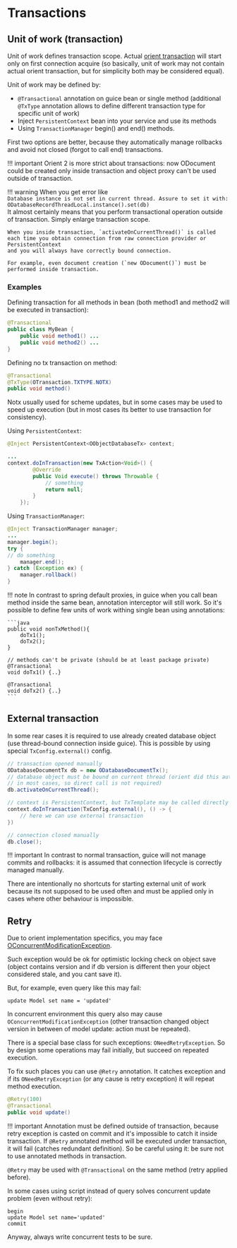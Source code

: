 # Transactions

## Unit of work (transaction)

Unit of work defines transaction scope. Actual [orient transaction](https://orientdb.com/docs/3.0.x/internals/Transactions.html) will start only on first connection acquire (so basically, unit of work
may not contain actual orient transaction, but for simplicity both may be considered equal).

Unit of work may be defined by:

* `@Transactional` annotation on guice bean or single method (additional `@TxType` annotation allows to define different transaction type for specific unit of work)
* Inject `PersistentContext` bean into your service and use its methods
* Using `TransactionManager` begin() and end() methods.

First two options are better, because they automatically manage rollbacks and avoid not closed (forgot to call end) transactions.

!!! important 
    Orient 2 is more strict about transactions: now ODocument could be created only inside transaction and object proxy
    can't be used outside of transaction.

!!! warning
    When you get error like    
    ```
    Database instance is not set in current thread. Assure to set it with: ODatabaseRecordThreadLocal.instance().set(db)
    ```    
    It almost certainly means that you perform transactional operation outside of transaction. Simply enlarge transaction scope.    
    
    When you inside transaction, `activateOnCurrentThread()` is called each time you obtain connection from raw connection provider or PersistentContext
    and you will always have correctly bound connection.    
    
    For example, even document creation (`new ODocument()`) must be performed inside transaction.

### Examples

Defining transaction for all methods in bean (both method1 and method2 will be executed in transaction):

```java
@Transactional
public class MyBean {
    public void method1() ...
    public void method2() ...
}
```

Defining no tx transaction on method:

```java
@Transactional
@TxType(OTransaction.TXTYPE.NOTX)
public void method()
```

Notx usually used for scheme updates, but in some cases may be used to speed up execution (but in most cases its better to use transaction for consistency).

Using `PersistentContext`:

```java
@Inject PersistentContext<OObjectDatabaseTx> context;

...
context.doInTransaction(new TxAction<Void>() {
        @Override
        public Void execute() throws Throwable {
            // something
            return null;
        }
    });
```

Using `TransactionManager`:

```java
@Inject TransactionManager manager;
...
manager.begin();
try {
// do something
    manager.end();
} catch (Exception ex) {
    manager.rollback()
}
```

!!! note 
    In contrast to spring default proxies, in guice when you call bean method inside the same bean, annotation interceptor will still work.
    So it's possible to define few units of work withing single bean using annotations:

    ```java
    public void nonTxMethod(){
        doTx1();
        doTx2();
    }
    
    // methods can't be private (should be at least package private)
    @Transactional
    void doTx1() {..}
    
    @Transactional
    void doTx2() {..}
    ```

## External transaction

In some rear cases it is required to use already created database object (use thread-bound connection inside guice).
This is possible by using special `TxConfig.external()` config.

```java
// transaction opened manually
ODatabaseDocumentTx db = new ODatabaseDocumentTx();
// database object must be bound on current thread (orient did this automatically 
// in most cases, so direct call is not required)
db.activateOnCurrentThread();

// context is PersistentContext, but TxTemplate may be called directly
context.doInTransaction(TxConfig.external(), () -> {
    // here we can use external transaction          
})

// connection closed manually
db.close();
```

!!! important
    In contrast to normal transaction, guice will not manage commits and rollbacks:
    it is assumed that connection lifecycle is correctly managed manually.

There are intentionally no shortcuts for starting external unit of work because its not supposed
to be used often and must be applied only in cases where other behaviour is impossible.

## Retry

Due to orient implementation specifics, you may face [OConcurrentModificationException](https://orientdb.com/docs/3.0.x/misc/Troubleshooting-Java.html#oconcurrentmodificationexception-cannot-update-record-xy-in-storage-z-because-the-version-is-not-the-latest-probably-you-are-updating-an-old-record-or-it-has-been-modified-by-another-user-dbva-yourvb).

Such exception would be ok for optimistic locking check on object save (object contains version and if db version is different
then your object considered stale, and you cant save it).

But, for example, even query like this may fail:

```
update Model set name = 'updated'
```

In concurrent environment this query also may cause `OConcurrentModificationException` 
(other transaction changed object version in between of model update: action must be repeated).

There is a special base class for such exceptions: `ONeedRetryException`.
So by design some operations may fail initially, but succeed on repeated execution.

To fix such places you can use `@Retry` annotation. It catches exception and if its `ONeedRetryException` (or any cause is retry exception)
it will repeat method execution.

```java
@Retry(100)
@Transactional
public void update()
```

!!! important
    Annotation must be defined outside of transaction, because retry exception is casted on commit and it's impossible to
    catch it inside transaction. If `@Retry` annotated method will be executed under transaction, it will fail (catches redundant definition).
    So be careful using it: be sure not to use annotated methods in transaction.

`@Retry` may be used with `@Transactional` on the same method (retry applied before).

In some cases using script instead of query solves concurrent update problem (even without retry):

```
begin
update Model set name='updated'
commit
```

Anyway, always write concurrent tests to be sure.

